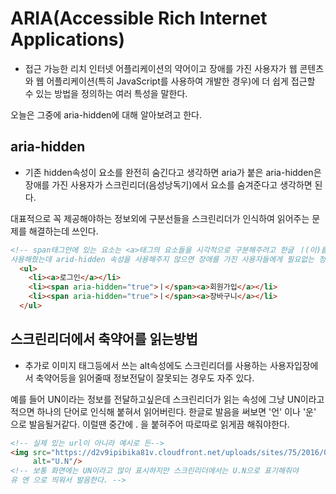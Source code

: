 # ARIA(Accessible Rich Internet Applications)


- 접근 가능한 리치 인터넷 어플리케이션의 약어이고 장애를 가진 사용자가 웹 콘텐츠와 웹 어플리케이션(특히 JavaScript를 사용하여 개발한 경우)에 더 쉽게 접근할 수 있는 방법을 정의하는 여러 특성을 말한다.

오늘은 그중에 aria-hidden에 대해 알아보려고 한다.

## aria-hidden


- 기존 hidden속성이 요소를 완전히 숨긴다고 생각하면 aria가 붙은 aria-hidden은 장애를 가진 사용자가 스크린리더(음성낭독기)에서 요소를 숨겨준다고 생각하면 된다.

대표적으로 꼭 제공해야하는 정보외에 구분선들을 스크린리더가 인식하여 읽어주는 문제를 해결하는데 쓰인다.

```html
<!-- span태그안에 있는 요소는 <a>태그의 요소들을 시각적으로 구분해주려고 한글 ㅣ(이)를
사용해줬는데 arid-hidden 속성을 사용해주지 않으면 장애를 가진 사용자들에게 필요없는 정보까지 읽어주게된다. -->
  <ul>
    <li><a>로그인</a></li>
    <li><span aria-hidden="true">ㅣ</span><a>회원가입</a></li>
    <li><span aria-hidden="true">ㅣ</span><a>장바구니</a></li>
  </ul>
```


## 스크린리더에서 축약어를 읽는방법


- 추가로 이미지 태그등에서 쓰는 alt속성에도 스크린리더를 사용하는 사용자입장에서 축약어등을 읽어줄때 정보전달이 잘못되는 경우도 자주 있다.

예를 들어 UN이라는 정보를 전달하고싶은데 스크린리더가 읽는 속성에 그냥 UN이라고 적으면 하나의 단어로 인식해 붙혀서 읽어버린다. 한글로 발음을 써보면 '언' 이나 '운' 으로 발음될거같다.
이럴땐 중간에 . 을 붙혀주어 따로따로 읽게끔 해줘야한다.
```html
<!-- 실제 있는 url이 아니라 예시로 든-->
<img src="https://d2v9ipibika81v.cloudfront.net/uploads/sites/75/2016/02/UN.jpg"
     alt="U.N"/>
<!-- 보통 화면에는 UN이라고 많이 표시하지만 스크린리더에서는 U.N으로 표기해줘야
유 엔 으로 띄워서 발음한다. -->
```